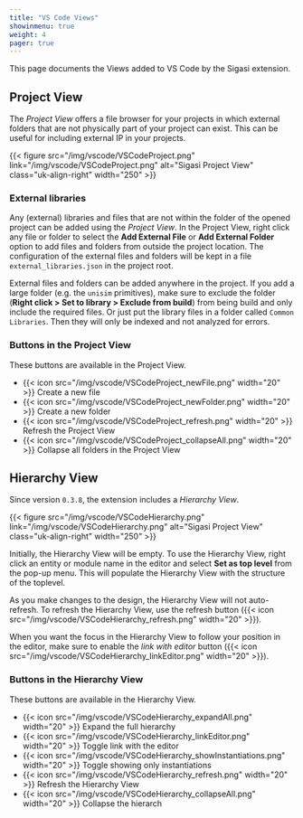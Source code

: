 ```yaml
---
title: "VS Code Views"
showinmenu: true
weight: 4
pager: true
---
```

This page documents the Views added to VS Code by the Sigasi extension.

## Project View

The _Project View_ offers a file browser for your projects in which external folders that are not physically part of your project can exist.
This can be useful for including external IP in your projects.

{{< figure src="/img/vscode/VSCodeProject.png" link="/img/vscode/VSCodeProject.png" alt="Sigasi Project View" class="uk-align-right" width="250" >}}

### External libraries

Any (external) libraries and files that are not within the folder of the opened project can be added using the _Project View_.
In the Project View, right click any file or folder to select the **Add External File** or **Add External Folder** option to add files and folders from outside the project location.
The configuration of the external files and folders will be kept in a file `external_libraries.json` in the project root.

External files and folders can be added anywhere in the project.
If you add a large folder (e.g. the `unisim` primitives), make sure to exclude the folder (**Right click > Set to library > Exclude from build**) from being build and only include the required files.
Or just put the library files in a folder called `Common Libraries`.
Then they will only be indexed and not analyzed for errors.

### Buttons in the Project View

These buttons are available in the Project View.

* {{< icon src="/img/vscode/VSCodeProject_newFile.png" width="20" >}} Create a new file
* {{< icon src="/img/vscode/VSCodeProject_newFolder.png" width="20" >}} Create a new folder
* {{< icon src="/img/vscode/VSCodeProject_refresh.png" width="20" >}} Refresh the Project View
* {{< icon src="/img/vscode/VSCodeProject_collapseAll.png" width="20" >}} Collapse all folders in the Project View

## Hierarchy View

Since version `0.3.8`, the extension includes a _Hierarchy View_.

{{< figure src="/img/vscode/VSCodeHierarchy.png" link="/img/vscode/VSCodeHierarchy.png" alt="Sigasi Project View" class="uk-align-right" width="250" >}}

Initially, the Hierarchy View will be empty.
To use the Hierarchy View, right click an entity or module name in the editor and select **Set as top level** from the pop-up menu.
This will populate the Hierarchy View with the structure of the toplevel.

As you make changes to the design, the Hierarchy View will not auto-refresh.
To refresh the Hierarchy View, use the refresh button ({{< icon src="/img/vscode/VSCodeHierarchy_refresh.png" width="20" >}}).

When you want the focus in the Hierarchy View to follow your position in the editor, make sure to enable the _link with editor_ button ({{< icon src="/img/vscode/VSCodeHierarchy_linkEditor.png" width="20" >}}).

### Buttons in the Hierarchy View

These buttons are available in the Hierarchy View.

* {{< icon src="/img/vscode/VSCodeHierarchy_expandAll.png" width="20" >}} Expand the full hierarchy
* {{< icon src="/img/vscode/VSCodeHierarchy_linkEditor.png" width="20" >}} Toggle link with the editor
* {{< icon src="/img/vscode/VSCodeHierarchy_showInstantiations.png" width="20" >}} Toggle showing only instantiations
* {{< icon src="/img/vscode/VSCodeHierarchy_refresh.png" width="20" >}} Refresh the Hierarchy View
* {{< icon src="/img/vscode/VSCodeHierarchy_collapseAll.png" width="20" >}} Collapse the hierarch
